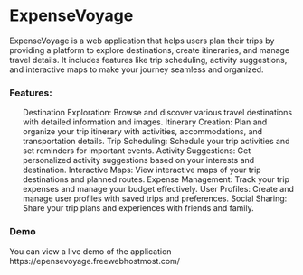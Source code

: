 # ExpenseVoyage
ExpenseVoyage is a web application that helps users plan their trips by providing a platform to explore destinations, create itineraries, and manage travel details. It includes features like trip scheduling, activity suggestions, and interactive maps to make your journey seamless and organized.

<h3>Features:</h3>
<ul>
Destination Exploration: Browse and discover various travel destinations with detailed information and images.
Itinerary Creation: Plan and organize your trip itinerary with activities, accommodations, and transportation details.
Trip Scheduling: Schedule your trip activities and set reminders for important events.
Activity Suggestions: Get personalized activity suggestions based on your interests and destination.
Interactive Maps: View interactive maps of your trip destinations and planned routes.
Expense Management: Track your trip expenses and manage your budget effectively.
User Profiles: Create and manage user profiles with saved trips and preferences.
Social Sharing: Share your trip plans and experiences with friends and family.
  </ul>
<h3>Demo</h3>
You can view a live demo of the application <a>https://epensevoyage.freewebhostmost.com/</a>
